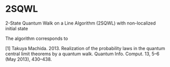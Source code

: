 # 2SQWL
2-State Quantum Walk on a Line Algorithm (2SQWL) with non-localized initial state

The algorithm corresponds to 

[1] Takuya Machida. 2013. Realization of the probability laws in the quantum central limit theorems by a quantum walk. Quantum Info. Comput. 13, 5–6 (May 2013), 430–438.
